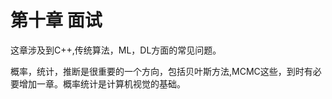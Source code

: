 # 第十章 面试

这章涉及到C++,传统算法，ML，DL方面的常见问题。  

概率，统计，推断是很重要的一个方向，包括贝叶斯方法,MCMC这些，到时有必要增加一章。概率统计是计算机视觉的基础。

